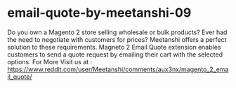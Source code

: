 # email-quote-by-meetanshi-09
Do you own a Magento 2 store selling wholesale or bulk products? Ever had the need to negotiate with customers for prices? Meetanshi offers a perfect solution to these requirements. Magneto 2 Email Quote extension enables customers to send a quote request by emailing their cart with the selected options.
For More Visit us at : https://www.reddit.com/user/Meetanshi/comments/aux3nx/magento_2_email_quote/
